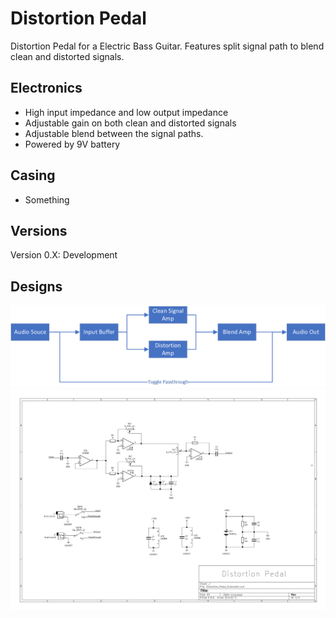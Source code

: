 # Distortion Pedal
Distortion Pedal for a Electric Bass Guitar. Features split signal path to blend clean and distorted signals.

## Electronics
* High input impedance and low output impedance
* Adjustable gain on both clean and distorted signals
* Adjustable blend between the signal paths.
* Powered by 9V battery

## Casing
* Something

## Versions
Version 0.X: Development

## Designs
![BD](https://github.com/Connor-Devitt/Bass_Distortion_Pedal/blob/master/Block_Diagrams/Block_Diagram.png)
![SCH](https://github.com/Connor-Devitt/Bass_Distortion_Pedal/blob/master/Electrical/Distortion_Pedal_Schematic/Distortion_Pedal_Schematic.PNG)
